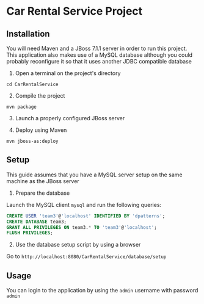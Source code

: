 # Car Rental Service Project

## Installation

You will need Maven and a JBoss 7.1.1 server in order to run this project.
This application also makes use of a MySQL database although you could probably
reconfigure it so that it uses another JDBC compatible database

1. Open a terminal on the project's directory

`cd CarRentalService`

2. Compile the project

`mvn package`

3. Launch a properly configured JBoss server

4. Deploy using Maven

`mvn jboss-as:deploy`
 
## Setup

This guide assumes that you have a MySQL server setup on the same machine as
the JBoss server

1. Prepare the database

Launch the MySQL client `mysql` and run the following queries:

```sql
CREATE USER 'team3'@'localhost' IDENTIFIED BY 'dpatterns';
CREATE DATABASE team3;
GRANT ALL PRIVILEGES ON team3.* TO 'team3'@'localhost';
FLUSH PRIVILEGES;
```

2. Use the database setup script by using a browser

Go to `http://localhost:8080/CarRentalService/database/setup`

## Usage

You can login to the application by using the `admin` username with password `admin`
